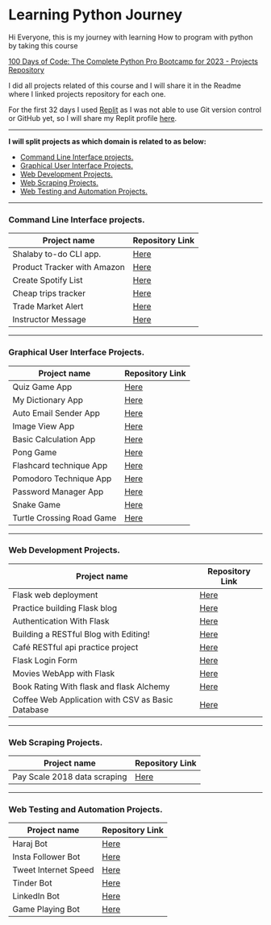 # Learning Python Journey 

Hi Everyone, this is my journey with learning How to program with python by taking this course

[100 Days of Code: The Complete Python Pro Bootcamp for 2023 - Projects Repository](https://www.udemy.com/share/103J8C3@8vF2huHnPspsSsg_l6VXD-iqxMR_Ug802BMSxnn6k3bZDuE1vOlKTp6DtG3TlHrp/)

I did all projects related of this course and I will share it in the Readme where I linked projects repository  for each one.

For the first 32 days I used [Replit](https://replit.com/) as I was not able to use Git version control or GitHub yet, so I will share my Replit profile [here](https://replit.com/@MohamedShalaby2).

------

**I will split projects as which domain is related to as below:** 

- [Command Line Interface projects.](#one)
- [Graphical User Interface Projects.](#two)
- [Web Development Projects.](#three)
- [Web Scraping Projects.](#five)
- [Web Testing and Automation Projects.](#six)

------

### <a name='one'>Command Line Interface projects.</a>

| Project name                | Repository Link                                              |
| --------------------------- | ------------------------------------------------------------ |
| Shalaby to-do CLI app.      | [Here](https://github.com/Shalabyelectronics/shalaby_to_do)  |
| Product Tracker with Amazon | [Here](https://github.com/Shalabyelectronics/product_tracker) |
| Create Spotify List         | [Here](https://github.com/Shalabyelectronics/Create_spotify_list/blob/master/main.py) |
| Cheap trips tracker         | [Here](https://github.com/Shalabyelectronics/Cheap_trip_tracking) |
| Trade Market Alert          | [Here](https://github.com/Shalabyelectronics/trad_market/blob/master/playground.py) |
| Instructor Message          | [Here](https://github.com/Shalabyelectronics/instructorMessages) |

------

### <a name='two'>Graphical User Interface Projects.</a>

| Project name              | Repository Link                                              |
| ------------------------- | ------------------------------------------------------------ |
| Quiz Game App             | [Here](https://github.com/Shalabyelectronics/Quiz_Game_App)  |
| My Dictionary App         | [Here](https://github.com/Shalabyelectronics/my_dictionary_app) |
| Auto Email Sender App     | [Here](https://github.com/Shalabyelectronics/Auto_Email)     |
| Image View App            | [Here](https://github.com/Shalabyelectronics/image_viewer)   |
| Basic Calculation App     | [Here](https://github.com/Shalabyelectronics/Basic_calculation) |
| Pong Game                 | [Here](https://github.com/Shalabyelectronics/pogGame2)       |
| Flashcard technique App   | [Here](https://github.com/Shalabyelectronics/FlashCardProject) |
| Pomodoro Technique App    | [Here](https://github.com/Shalabyelectronics/pomodoroProject) |
| Password Manager App      | [Here](https://github.com/Shalabyelectronics/Password_manager) |
| Snake Game                | [Here](https://github.com/Shalabyelectronics/snakeGame3)     |
| Turtle Crossing Road Game | [Here](https://github.com/Shalabyelectronics/TurtleCrossingGame) |



------

### <a name='three'>Web Development Projects.</a>

| Project name                                      | Repository Link                                              |
| ------------------------------------------------- | ------------------------------------------------------------ |
| Flask web deployment                              | [Here](https://github.com/Shalabyelectronics/flask_web_deployment) |
| Practice building Flask blog                      | [Here](https://github.com/Shalabyelectronics/Practice_building_Flask_blog) |
| Authentication With Flask                         | [Here](https://github.com/Shalabyelectronics/AuthenticationWithFlask) |
| Building a RESTful Blog with Editing!             | [Here](https://github.com/Shalabyelectronics/BlogCapstoneProject) |
| Café RESTful api practice project                 | [Here](https://github.com/Shalabyelectronics/CoffeApiProject) |
| Flask Login Form                                  | [Here](https://github.com/Shalabyelectronics/Flask_Login_Form/blob/master/README.md) |
| Movies WebApp with Flask                          | [Here](https://github.com/Shalabyelectronics/MoviesWebApp_with_Flask/blob/master/README.md) |
| Book Rating With flask and flask Alchemy          | [Here](https://github.com/Shalabyelectronics/book_rating_with_flask) |
| Coffee Web Application with CSV as Basic Database | [Here](https://github.com/Shalabyelectronics/Coffe_Web_Application/blob/master/README.md) |



------

### <a name='five'>Web Scraping Projects.</a>

| Project name                 | Repository Link                                              |
| ---------------------------- | ------------------------------------------------------------ |
| Pay Scale 2018 data scraping | [Here](https://github.com/Shalabyelectronics/payscale_scraping) |



------

### <a name='six'>Web Testing and Automation Projects.</a>



| Project name         | Repository Link                                              |
| -------------------- | ------------------------------------------------------------ |
| Haraj Bot            | [Here](https://github.com/Shalabyelectronics/haraj_bot)      |
| Insta Follower Bot   | [Here](https://github.com/Shalabyelectronics/insta_follower) |
| Tweet Internet Speed | [Here](https://github.com/Shalabyelectronics/tweet_internetSpeed) |
| Tinder Bot           | [Here](https://github.com/Shalabyelectronics/tinder_bot)     |
| LinkedIn Bot         | [Here](https://github.com/Shalabyelectronics/linkedIn_bot)   |
| Game Playing Bot     | [Here](https://github.com/Shalabyelectronics/Create_an_Automated_Game_Playing_Bot) |

